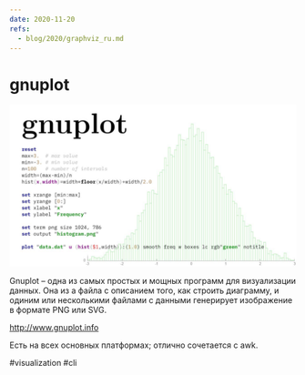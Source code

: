 ```yaml
---
date: 2020-11-20
refs:
  - blog/2020/graphviz_ru.md
---
```


# gnuplot

![Gnuplot demo](gnuplot.jpeg "Gnuplot demo")

Gnuplot – одна из самых простых и мощных программ для визуализации данных.
Она из а файла с описанием того, как строить диаграмму, и одиним или несколькими файлами с данными генерирует изображение в формате PNG или SVG.

http://www.gnuplot.info

Есть на всех основных платформах; отлично сочетается с awk.

#visualization #cli
